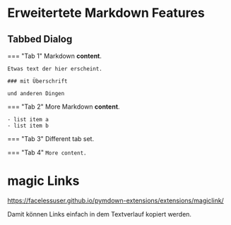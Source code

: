 # Erweitertete Markdown Features 

## Tabbed Dialog 

=== "Tab 1"
    Markdown **content**.

    Etwas text der hier erscheint.

    ### mit Überschrift 

    und anderen Dingen 

=== "Tab 2"
    More Markdown **content**.

    - list item a
    - list item b

=== "Tab 3"
    Different tab set.

=== "Tab 4"
    ```
    More content.
    ```

# magic Links

https://facelessuser.github.io/pymdown-extensions/extensions/magiclink/

Damit können Links einfach in dem Textverlauf kopiert werden.